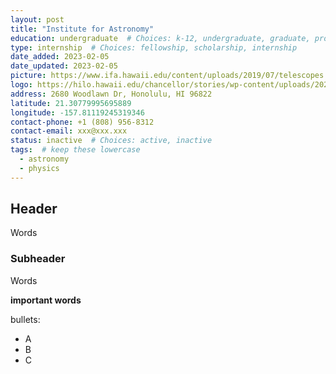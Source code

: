 ```yaml
---
layout: post
title: "Institute for Astronomy"
education: undergraduate  # Choices: k-12, undergraduate, graduate, professional
type: internship  # Choices: fellowship, scholarship, internship
date_added: 2023-02-05
date_updated: 2023-02-05
picture: https://www.ifa.hawaii.edu/content/uploads/2019/07/telescopes.jpg
logo: https://hilo.hawaii.edu/chancellor/stories/wp-content/uploads/2021/04/IfA-logo.jpg
address: 2680 Woodlawn Dr, Honolulu, HI 96822
latitude: 21.30779995695889
longitude: -157.81119245319346
contact-phone: +1 (808) 956-8312
contact-email: xxx@xxx.xxx
status: inactive  # Choices: active, inactive
tags:  # keep these lowercase
  - astronomy
  - physics
---
```


## Header

Words

### Subheader

Words

**important words**

bullets:
- A
- B
- C
